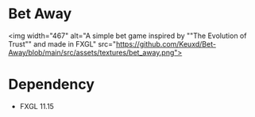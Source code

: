 # Bet Away

<img width="467" alt="A simple bet game inspired by ""The Evolution of Trust"" and made in FXGL" src="https://github.com/Keuxd/Bet-Away/blob/main/src/assets/textures/bet_away.png">

# Dependency
- FXGL 11.15
